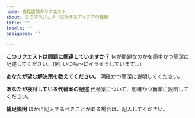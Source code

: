 ```yaml
---
name: 機能追加のリクエスト
about: このプロジェクトに対するアイデアの提案
title: ''
labels: ''
assignees: ''

---
```


**このリクエストは問題に関連していますか？**
何が問題なのかを簡単かつ簡潔に記述してください。(例: いつも～にイライラしています...)

**あなたが望む解決策を教えてください。**
明確かつ簡潔に説明してください。

**あなたが検討している代替案の記述**
代替案について、明確かつ簡潔に説明してください。

**補足説明**
ほかに記入するべきことがある場合は、記入してください。
